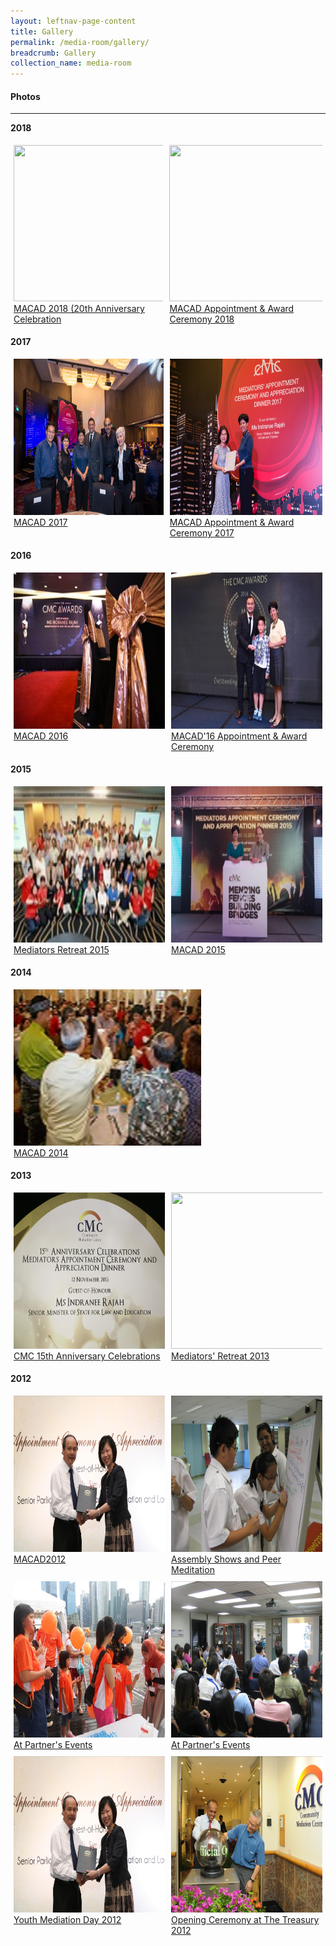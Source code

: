 ```yaml
---
layout: leftnav-page-content
title: Gallery
permalink: /media-room/gallery/
breadcrumb: Gallery
collection_name: media-room
---
```


#### Photos
---

<style>
.row {
  display: flex;
}

.column {
  padding: 5px;
  flex-start: 10%;
}

.row .column img {
  width: 300px;
  height: 250px;
}
</style>


**2018**
<div class="row">
  <div class="column">
    <img src="/images/MACAD2018-97.jpg"><br>
    <a href="https://mlaw-cmc-staging.netlify.com/media-room/macad201820thanniversarycelebrations/">MACAD 2018 (20th Anniversary Celebration</a>
  </div>
  <div class="column">
    <img src="/images/P2M-Mediator-Appointment-Ceremony-P2-333.jpg"><br>
    <a href="#">MACAD Appointment & Award Ceremony 2018</a>
  </div>
</div>

**2017**
<div class="row">
  <div class="column">
    <img src="/images/MACAD2017-190.jpg"><br>
    <a href="#">MACAD 2017</a>
  </div>
  <div class="column">
    <img src="/images/MACAD2017-085.jpg"><br>
    <a href="#">MACAD Appointment & Award Ceremony 2017</a>
  </div>
</div>

**2016**
<div class="row">
  <div class="column">
    <img src="/images/macad2016thumbnail.jpg"><br>
    <a href="#">MACAD 2016</a>
  </div>
  <div class="column">
    <img src="/images/macad2016awardthumbnail.jpg"><br>
    <a href="#">MACAD'16 Appointment & Award Ceremony</a>
  </div>
</div>

**2015**
<div class="row">
  <div class="column">
    <img src="/images/Albumthumbnail.jpeg"><br>
    <a href="#">Mediators Retreat 2015</a>
  </div>
  <div class="column">
    <img src="/images/MACAD2015thumbnail.jpg"><br>
     <a href="#">MACAD 2015</a>
  </div>
</div>

**2014**
<div class="row">
  <div class="column">
    <img src="/images/Img0187.jpg"><br>
    <a href="#">MACAD 2014</a>
  </div>
</div>

**2013**
<div class="row">
  <div class="column">
    <img src="/images/Img0002.jpg"><br>
     <a href="#">CMC 15th Anniversary Celebrations</a>
  </div>
  <div class="column">
    <img src="/images/SAM_0070.jpeg"><br>
    <a href="#">Mediators' Retreat 2013</a>
  </div>
</div>

**2012**
<div class="row">
  <div class="column">
    <img src="/images/IMG_7913.jpg"><br>
     <a href="#">MACAD2012</a>
  </div>
  <div class="column">
    <img src="/images/IMG_5746.jpg"><br>
        <a href="#">Assembly Shows and Peer Meditation</a>
  </div>
</div>

<div class="row">
  <div class="column">
    <img src="/images/DSCN0181.jpg"><br>
    <a href="#">At Partner's Events</a>
  </div>
  <div class="column">
    <img src="/images/IMG_7089.jpg"><br>
    <a href="#">At Partner's Events</a>
  </div>
</div>

<div class="row">
  <div class="column">
    <img src="/images/IMG_7913.jpg"><br>
    <a href="#">Youth Mediation Day 2012</a>
  </div>
  <div class="column">
    <img src="/images/2_2.jpg"><br>
    <a href="#">Opening Ceremony at The Treasury 2012</a>
  </div>
</div>
